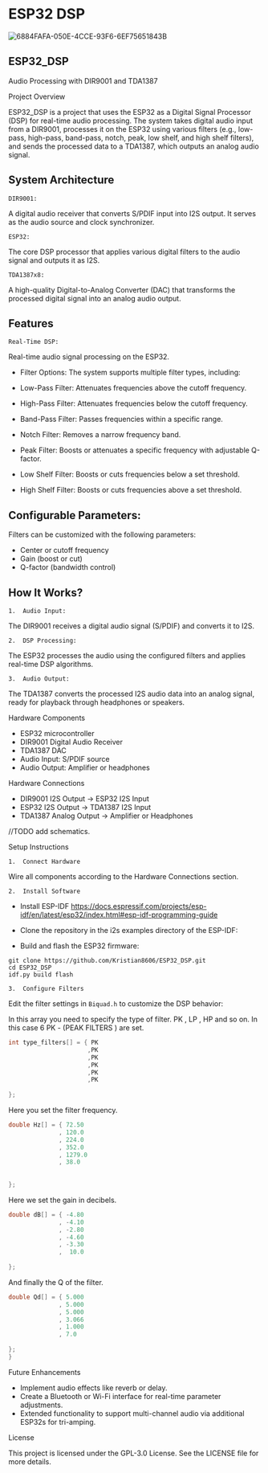 
# ESP32 DSP
![6884FAFA-050E-4CCE-93F6-6EF75651843B](https://github.com/user-attachments/assets/f2c9d4b0-3d23-4239-8961-3bb2ab004d40)

## ESP32_DSP

Audio Processing with DIR9001 and TDA1387

Project Overview

ESP32_DSP is a project that uses the ESP32 as a Digital Signal Processor (DSP) for real-time audio processing. The system takes digital audio input from a DIR9001, processes it on the ESP32 using various filters (e.g., low-pass, high-pass, band-pass, notch, peak, low shelf, and high shelf filters), and sends the processed data to a TDA1387, which outputs an analog audio signal.

## System Architecture

	DIR9001:
A digital audio receiver that converts S/PDIF input into I2S output. It serves as the audio source and clock synchronizer.

    ESP32:

The core DSP processor that applies various digital filters to the audio signal and outputs it as I2S.

    TDA1387x8:

A high-quality Digital-to-Analog Converter (DAC) that transforms the processed digital signal into an analog audio output.

## Features

	Real-Time DSP:
Real-time audio signal processing on the ESP32.
* Filter Options:
The system supports multiple filter types, including:

*	Low-Pass Filter: Attenuates frequencies above the cutoff frequency.
*	High-Pass Filter: Attenuates frequencies below the cutoff frequency.
*	Band-Pass Filter: Passes frequencies within a specific range.
*	Notch Filter: Removes a narrow frequency band.
*	Peak Filter: Boosts or attenuates a specific frequency with adjustable Q-factor.
*	Low Shelf Filter: Boosts or cuts frequencies below a set threshold.
*	High Shelf Filter: Boosts or cuts frequencies above a set threshold.
## Configurable Parameters:
Filters can be customized with the following parameters:
*	Center or cutoff frequency
*	Gain (boost or cut)
*	Q-factor (bandwidth control)
	
## How It Works?

	1.	Audio Input:
The DIR9001 receives a digital audio signal (S/PDIF) and converts it to I2S.

    2.	DSP Processing:
The ESP32 processes the audio using the configured filters and applies real-time DSP algorithms.

	3.	Audio Output:
The TDA1387 converts the processed I2S audio data into an analog signal, ready for playback through headphones or speakers.

Hardware Components

*	ESP32 microcontroller
*	DIR9001 Digital Audio Receiver
*	TDA1387 DAC
*	Audio Input: S/PDIF source
*	Audio Output: Amplifier or headphones

Hardware Connections

*	DIR9001 I2S Output → ESP32 I2S Input
*	ESP32 I2S Output → TDA1387 I2S Input
*	TDA1387 Analog Output → Amplifier or Headphones

//TODO add schematics.

Setup Instructions

    1.	Connect Hardware

Wire all components according to the Hardware Connections section.

    2.	Install Software

*	Install ESP-IDF https://docs.espressif.com/projects/esp-idf/en/latest/esp32/index.html#esp-idf-programming-guide
*	Clone the repository in the i2s examples directory of the ESP-IDF:

*	Build and flash the ESP32 firmware:
```
git clone https://github.com/Kristian8606/ESP32_DSP.git
cd ESP32_DSP
idf.py build flash
```  


    3.  Configure Filters
	
Edit the filter settings in ```Biquad.h``` to customize the DSP behavior:

In this array you need to specify the type of filter. PK , LP , HP and so on. In this case 6 PK - (PEAK FILTERS ) are set.
```C++
int type_filters[] = { PK      
                      ,PK
                      ,PK
                      ,PK
                      ,PK
                      ,PK
          
};
```
Here you set the filter frequency.
```C++
double Hz[] = { 72.50
              , 120.0
              , 224.0
              , 352.0  
              , 1279.0
              , 38.0
         
	
};
```
Here we set the gain in decibels.
```C++
double dB[] = { -4.80
              , -4.10
              , -2.80
              , -4.60
              , -3.30
              ,  10.0
            
};
```
And finally the Q of the filter.
```C++
double Qd[] = { 5.000
              , 5.000
              , 5.000
              , 3.066
              , 1.000
              , 7.0
              
};
}
```



Future Enhancements

*	Implement audio effects like reverb or delay.
*	Create a Bluetooth or Wi-Fi interface for real-time parameter adjustments.
*	Extended functionality to support multi-channel audio via additional ESP32s for tri-amping.

License

This project is licensed under the GPL-3.0 License. See the LICENSE file for more details.
